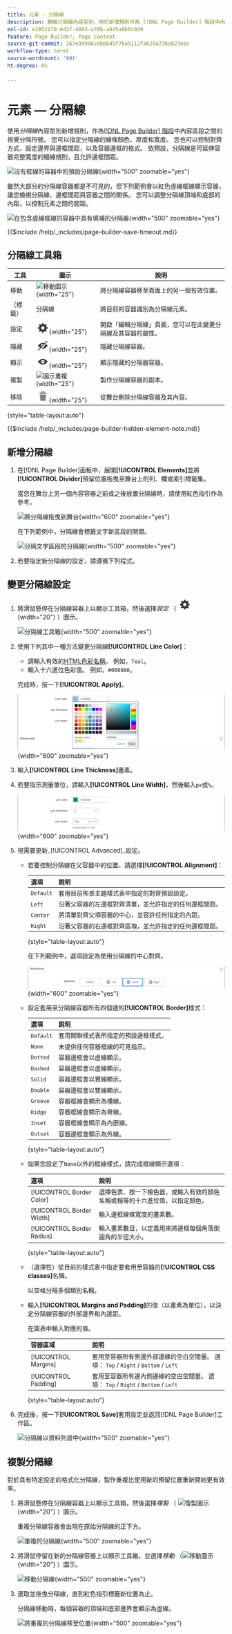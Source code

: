 ```yaml
---
title: 元素 — 分隔線
description: 瞭解分隔線內容型別，用於新增規則作為 [!DNL Page Builder] 階段中內容區段之間的視覺分隔符號。
exl-id: e1052170-6d2f-4893-a78b-a845a8b6c0d9
feature: Page Builder, Page Content
source-git-commit: 167e9d906cebb645f76a5112fa629a73ba823ebc
workflow-type: tm+mt
source-wordcount: '901'
ht-degree: 0%

---
```


# 元素 — 分隔線

使用&#x200B;_分隔線_&#x200B;內容型別新增規則，作為[[!DNL Page Builder] 階段](workspace.md#stage)中內容區段之間的視覺分隔符號。 您可以指定分隔線的線條顏色、厚度和寬度。 您也可以控制對齊方式、設定邊界與邊框間距，以及容器邊框的格式。 依預設，分隔線是可延伸容器完整寬度的細線規則，且允許邊框間距。

![沒有框線的容器中的預設分隔線](./assets/pb-elements-divider-default.png){width="500" zoomable="yes"}

雖然大部分的分隔線容器都是不可見的，但下列範例會以紅色虛線框線顯示容器，讓您檢視分隔線、邊框間距與容器之間的關係。 您可以調整分隔線頂端和底部的內距，以控制元素之間的間距。

![在包含虛線框線的容器中具有填補的分隔器](./assets/pb-elements-divider-default-border-dashed.png){width="500" zoomable="yes"}

{{$include /help/_includes/page-builder-save-timeout.md}}

## 分隔線工具箱

| 工具 | 圖示 | 說明 |
| ---- | --------------------| ------------|
| 移動 | ![移動圖示](./assets/pb-icon-move.png){width="25"} | 將分隔線容器移至頁面上的另一個有效位置。 |
| （標籤） | 分隔線 | 將目前的容器識別為分隔線元素。 |
| 設定 | ![設定圖示](./assets/pb-icon-settings.png){width="25"} | 開啟「編輯分隔線」頁面，您可以在此變更分隔線及其容器的屬性。 |
| 隱藏 | ![隱藏圖示](./assets/pb-icon-hide.png){width="25"} | 隱藏分隔線容器。 |
| 顯示 | ![顯示圖示](./assets/pb-icon-show.png){width="25"} | 顯示隱藏的分隔器容器。 |
| 複製 | ![圖示重複](./assets/pb-icon-duplicate.png){width="25"} | 製作分隔線容器的副本。 |
| 移除 | ![移除圖示](./assets/pb-icon-remove.png){width="25"} | 從舞台刪除分隔線容器及其內容。 |

{style="table-layout:auto"}

{{$include /help/_includes/page-builder-hidden-element-note.md}}

## 新增分隔線

1. 在[!DNL Page Builder]面板中，展開&#x200B;**[!UICONTROL Elements]**&#x200B;並將&#x200B;**[!UICONTROL Divider]**&#x200B;預留位置拖曳至舞台上的列、欄或索引標籤集。

   當您在舞台上另一個內容容器之前或之後放置分隔線時，請使用紅色指引作為參考。

   ![將分隔線拖曳到舞台](./assets/pb-elements-divider-drag.png){width="600" zoomable="yes"}

   在下列範例中，分隔線會標籤文字新區段的開頭。

   ![分隔文字區段的分隔線](./assets/pb-elements-dividers-multiple-text-row.png){width="500" zoomable="yes"}

1. 若要指定新分隔線的設定，請遵循下列程式。

## 變更分隔線設定

1. 將滑鼠懸停在分隔線容器上以顯示工具箱，然後選擇&#x200B;_設定_ （ ![設定圖示](./assets/pb-icon-settings.png){width="20"} ）圖示。

   ![分隔線工具箱](./assets/pb-elements-divider-toolbox.png){width="500" zoomable="yes"}

1. 使用下列其中一種方法變更分隔線&#x200B;**[!UICONTROL Line Color]**：

   - 請輸入有效的[HTML色彩名稱][1]。 例如，`Teal`。
   - 輸入十六進位色彩值。 例如，`#008080`。

   完成時，按一下&#x200B;**[!UICONTROL Apply]**。

   ![設定線條色彩](./assets/pb-elements-divider-settings-line-color.png){width="600" zoomable="yes"}

1. 輸入&#x200B;**[!UICONTROL Line Thickness]**&#x200B;畫素。

1. 若要指示測量單位，請輸入&#x200B;**[!UICONTROL Line Width]**，然後輸入`px`或`%`。

   ![設定線條色彩、粗細和寬度](./assets/pb-elements-divider-settings-line-color-thickness-width.png){width="600" zoomable="yes"}

1. 視需要更新&#x200B;_[!UICONTROL Advanced]_設定。

   - 若要控制分隔線在父容器中的位置，請選擇&#x200B;**[!UICONTROL Alignment]**：

     | 選項 | 說明 |
     | ------ | ----------- |
     | `Default` | 套用目前佈景主題樣式表中指定的對齊預設設定。 |
     | `Left` | 沿著父容器的左邊框對齊清單，並允許指定的任何邊框間距。 |
     | `Center` | 將清單對齊父項容器的中心，並容許任何指定的內距。 |
     | `Right` | 沿著父容器的右邊框對齊區塊，並允許指定的任何邊框間距。 |

     {style="table-layout:auto"}

     在下列範例中，選項設定為使用分隔線的中心對齊。

     ![具有中央對齊的分隔線](./assets/pb-elements-divider-settings-advanced-alignment-center.png){width="600" zoomable="yes"}

   - 設定套用至分隔線容器所有四個邊的&#x200B;**[!UICONTROL Border]**&#x200B;樣式：

     | 選項 | 說明 |
     | ------ | ----------- |
     | `Default` | 套用關聯樣式表所指定的預設邊框樣式。 |
     | `None` | 未提供任何容器框線的可見指示。 |
     | `Dotted` | 容器邊框會以虛線顯示。 |
     | `Dashed` | 容器邊框會以虛線顯示。 |
     | `Solid` | 容器邊框會以實線顯示。 |
     | `Double` | 容器邊框會以雙線顯示。 |
     | `Groove` | 容器框線會顯示為槽線。 |
     | `Ridge` | 容器框線會顯示為脊線。 |
     | `Inset` | 容器框線會顯示為內嵌線。 |
     | `Outset` | 容器邊框會顯示為外線。 |

     {style="table-layout:auto"}

   - 如果您設定了`None`以外的框線樣式，請完成框線顯示選項：

     | 選項 | 說明 |
     | ------ |------------ |
     | [!UICONTROL Border Color] | 選擇色票、按一下檢色器，或輸入有效的顏色名稱或相等的十六進位值，以指定顏色。 |
     | [!UICONTROL Border Width] | 輸入邊框線條寬度的畫素數。 |
     | [!UICONTROL Border Radius] | 輸入畫素數目，以定義用來將邊框每個角落倒圓角的半徑大小。 |

     {style="table-layout:auto"}

   - （選擇性）從目前的樣式表中指定要套用至容器的&#x200B;**[!UICONTROL CSS classes]**&#x200B;名稱。

     以空格分隔多個類別名稱。

   - 輸入&#x200B;**[!UICONTROL Margins and Padding]**&#x200B;的值（以畫素為單位），以決定分隔線容器的外部邊界和內邊距。

     在圖表中輸入對應的值。

     | 容器區域 | 說明 |
     | -------------- | ----------- |
     | [!UICONTROL Margins] | 套用至容器所有側邊外部邊緣的空白空間量。 選項： `Top` / `Right` / `Bottom` / `Left` |
     | [!UICONTROL Padding] | 套用至容器所有邊內側邊緣的空白空間量。 選項： `Top` / `Right` / `Bottom` / `Left` |

     {style="table-layout:auto"}

1. 完成後，按一下&#x200B;**[!UICONTROL Save]**&#x200B;套用設定並返回[!DNL Page Builder]工作區。

   ![分隔線以資料列居中](./assets/pb-elements-divider-settings-2px-centered.png){width="500" zoomable="yes"}

## 複製分隔線

對於具有特定設定的格式化分隔線，製作重複比使用新的預留位置重新開始更有效率。

1. 將滑鼠懸停在分隔線容器上以顯示工具箱，然後選擇&#x200B;_複製_ （ ![復製圖示](./assets/pb-icon-duplicate.png){width="20"} ）圖示。

   重複分隔線容器會出現在原始分隔線的正下方。

   ![重複的分隔線](./assets/pb-elements-divider-duplicate.png){width="500" zoomable="yes"}

1. 將滑鼠停留在新的分隔線容器上以顯示工具箱，並選擇&#x200B;_移動_ （![移動圖示](./assets/pb-icon-move.png){width="20"} ）圖示。

   ![移動分隔線](./assets/pb-elements-divider-move.png){width="500" zoomable="yes"}

1. 選取並拖曳分隔線，直到紅色指引標籤新位置為止。

   分隔線移動時，每個容器的頂端和底部邊界會顯示為虛線。

   ![將重複的分隔線移至位置](./assets/pb-elements-divider-move-guideline.png){width="500" zoomable="yes"}

[1]: https://en.wikipedia.org/wiki/Web_colors
